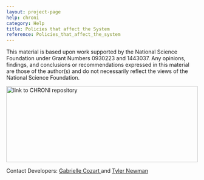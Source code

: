 ```yaml
---
layout: project-page
help: chroni
category: Help
title: Policies that affect the System
reference: Policies_that_affect_the_system
---
```


This material is based upon work supported by the National Science Foundation under Grant Numbers 0930223 and 1443037. Any opinions, findings, and conclusions or recommendations expressed in this material are those of the author(s) and do not necessarily reflect the views of the National Science Foundation.

<a href="https://github.com/CIRDLES/CHRONI" target="_blank">
<img src="https://raw.githubusercontent.com/CIRDLES/cirdles.github.com/master/assets/images/Documentation_Update.png" alt="link to CHRONI repository" height="200" style='width:100%;' border="0" alt="Null">
</a>

 Contact Developers: <a href="mailto:cozartge@g.cofc.edu"> Gabrielle Cozart </a> and <a href="mailto:newmantp@g.cofc.edu"> Tyler Newman </a>
